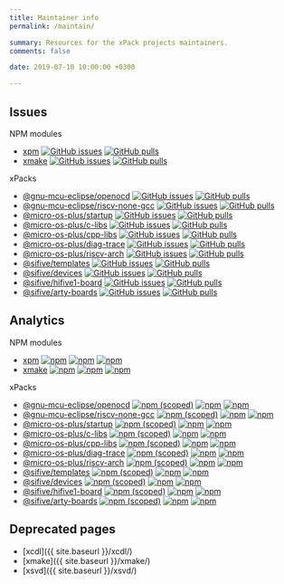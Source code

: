 ```yaml
---
title: Maintainer info
permalink: /maintain/

summary: Resources for the xPack projects maintainers.
comments: false

date: 2019-07-10 10:00:00 +0300

---
```


## Issues

NPM modules

- [xpm](https://github.com/xpack/xpm-js) [![GitHub issues](https://img.shields.io/github/issues/xpack/xpm-js.svg)](https://github.com/xpack/xpm-js/issues/) [![GitHub pulls](https://img.shields.io/github/issues-pr/xpack/xpm-js.svg)](https://github.com/xpack/xpm-js/pulls/)
- [xmake](https://github.com/xpack/xmake-js) [![GitHub issues](https://img.shields.io/github/issues/xpack/xmake-js.svg)](https://github.com/xpack/xmake-js/issues/) [![GitHub pulls](https://img.shields.io/github/issues-pr/xpack/xmake-js.svg)](https://github.com/xpack/xmake-js/pulls/)

xPacks

- [@gnu-mcu-eclipse/openocd](https://github.com/gnu-mcu-eclipse/openocd-xpack/) [![GitHub issues](https://img.shields.io/github/issues/gnu-mcu-eclipse/openocd-xpack.svg)](https://github.com/gnu-mcu-eclipse/openocd-xpack/issues/) [![GitHub pulls](https://img.shields.io/github/issues-pr/gnu-mcu-eclipse/openocd-xpack.svg)](https://github.com/gnu-mcu-eclipse/openocd-xpack/pulls/)
- [@gnu-mcu-eclipse/riscv-none-gcc](https://github.com/gnu-mcu-eclipse/riscv-none-gcc-xpack/) [![GitHub issues](https://img.shields.io/github/issues/gnu-mcu-eclipse/riscv-none-gcc-xpack.svg)](https://github.com/gnu-mcu-eclipse/riscv-none-gcc-xpack/issues/) [![GitHub pulls](https://img.shields.io/github/issues-pr/gnu-mcu-eclipse/riscv-none-gcc-xpack.svg)](https://github.com/gnu-mcu-eclipse/riscv-none-gcc-xpack/pulls/)
- [@micro-os-plus/startup](https://github.com/micro-os-plus/startup-xpack/) [![GitHub issues](https://img.shields.io/github/issues/micro-os-plus/startup-xpack.svg)](https://github.com/micro-os-plus/startup-xpack/issues/) [![GitHub pulls](https://img.shields.io/github/issues-pr/micro-os-plus/startup-xpack.svg)](https://github.com/micro-os-plus/startup-xpack/pulls/)
- [@micro-os-plus/c-libs](https://github.com/micro-os-plus/c-libs-xpack/) [![GitHub issues](https://img.shields.io/github/issues/micro-os-plus/c-libs-xpack.svg)](https://github.com/micro-os-plus/c-libs-xpack/issues/) [![GitHub pulls](https://img.shields.io/github/issues-pr/micro-os-plus/c-libs-xpack.svg)](https://github.com/micro-os-plus/c-libs-xpack/pulls/)
- [@micro-os-plus/cpp-libs](https://github.com/micro-os-plus/cpp-libs-xpack/) [![GitHub issues](https://img.shields.io/github/issues/micro-os-plus/cpp-libs-xpack.svg)](https://github.com/micro-os-plus/cpp-libs-xpack/issues/) [![GitHub pulls](https://img.shields.io/github/issues-pr/micro-os-plus/cpp-libs-xpack.svg)](https://github.com/micro-os-plus/cpp-libs-xpack/pulls/)
- [@micro-os-plus/diag-trace](https://github.com/micro-os-plus/diag-trace-xpack/) [![GitHub issues](https://img.shields.io/github/issues/micro-os-plus/diag-trace-xpack.svg)](https://github.com/micro-os-plus/diag-trace-xpack/issues/) [![GitHub pulls](https://img.shields.io/github/issues-pr/micro-os-plus/diag-trace-xpack.svg)](https://github.com/micro-os-plus/diag-trace-xpack/pulls/)
- [@micro-os-plus/riscv-arch](https://github.com/micro-os-plus/riscv-arch-xpack/) [![GitHub issues](https://img.shields.io/github/issues/micro-os-plus/riscv-arch-xpack.svg)](https://github.com/micro-os-plus/riscv-arch-xpack/issues/) [![GitHub pulls](https://img.shields.io/github/issues-pr/micro-os-plus/riscv-arch-xpack.svg)](https://github.com/micro-os-plus/riscv-arch-xpack/pulls/)
- [@sifive/templates](https://github.com/micro-os-plus/sifive-templates-xpack/) [![GitHub issues](https://img.shields.io/github/issues/micro-os-plus/sifive-templates-xpack.svg)](https://github.com/micro-os-plus/sifive-templates-xpack/issues/) [![GitHub pulls](https://img.shields.io/github/issues-pr/micro-os-plus/sifive-templates-xpack.svg)](https://github.com/micro-os-plus/sifive-templates-xpack/pulls/)
- [@sifive/devices](https://github.com/micro-os-plus/sifive-devices-xpack/) [![GitHub issues](https://img.shields.io/github/issues/micro-os-plus/sifive-devices-xpack.svg)](https://github.com/micro-os-plus/sifive-devices-xpack/issues/) [![GitHub pulls](https://img.shields.io/github/issues-pr/micro-os-plus/sifive-devices-xpack.svg)](https://github.com/micro-os-plus/sifive-devices-xpack/pulls/)
- [@sifive/hifive1-board](https://github.com/micro-os-plus/sifive-hifive1-board-xpack/) [![GitHub issues](https://img.shields.io/github/issues/micro-os-plus/sifive-hifive1-board-xpack.svg)](https://github.com/micro-os-plus/sifive-hifive1-board-xpack/issues/) [![GitHub pulls](https://img.shields.io/github/issues-pr/micro-os-plus/sifive-hifive1-board-xpack.svg)](https://github.com/micro-os-plus/sifive-hifive1-board-xpack/pulls/)
- [@sifive/arty-boards](https://github.com/micro-os-plus/sifive-arty-boards-xpack/) [![GitHub issues](https://img.shields.io/github/issues/micro-os-plus/sifive-arty-boards-xpack.svg)](https://github.com/micro-os-plus/sifive-arty-boards-xpack/issues/) [![GitHub pulls](https://img.shields.io/github/issues-pr/micro-os-plus/sifive-arty-boards-xpack.svg)](https://github.com/micro-os-plus/sifive-arty-boards-xpack/pulls/)

## Analytics

NPM modules

- [xpm](https://github.com/xpack/xpm-js/) [![npm](https://img.shields.io/npm/v/xpm.svg)](https://www.npmjs.com/package/xpm/) [![npm](https://img.shields.io/npm/dw/xpm.svg)](https://www.npmjs.com/package/xpm/) [![npm](https://img.shields.io/npm/dt/xpm.svg)](https://www.npmjs.com/package/xpm/)
- [xmake](https://github.com/xpack/xmake-js/) [![npm](https://img.shields.io/npm/v/xmake.svg)](https://www.npmjs.com/package/xmake/) [![npm](https://img.shields.io/npm/dw/xmake.svg)](https://www.npmjs.com/package/xmake/) [![npm](https://img.shields.io/npm/dt/xmake.svg)](https://www.npmjs.com/package/xmake/)

xPacks

- [@gnu-mcu-eclipse/openocd](https://github.com/gnu-mcu-eclipse/openocd-xpack/) [![npm (scoped)](https://img.shields.io/npm/v/@gnu-mcu-eclipse/openocd.svg)](https://www.npmjs.com/package/@gnu-mcu-eclipse/openocd/) [![npm](https://img.shields.io/npm/dw/@gnu-mcu-eclipse/openocd.svg)](https://www.npmjs.com/package/@gnu-mcu-eclipse/openocd/) [![npm](https://img.shields.io/npm/dt/@gnu-mcu-eclipse/openocd.svg)](https://www.npmjs.com/package/@gnu-mcu-eclipse/openocd/)
- [@gnu-mcu-eclipse/riscv-none-gcc](https://github.com/gnu-mcu-eclipse/riscv-none-gcc-xpack/) [![npm (scoped)](https://img.shields.io/npm/v/@gnu-mcu-eclipse/riscv-none-gcc.svg)](https://www.npmjs.com/package/@gnu-mcu-eclipse/riscv-none-gcc/) [![npm](https://img.shields.io/npm/dw/@gnu-mcu-eclipse/riscv-none-gcc.svg)](https://www.npmjs.com/package/@gnu-mcu-eclipse/riscv-none-gcc/) [![npm](https://img.shields.io/npm/dt/@gnu-mcu-eclipse/riscv-none-gcc.svg)](https://www.npmjs.com/package/@gnu-mcu-eclipse/riscv-none-gcc/)
- [@micro-os-plus/startup](https://github.com/micro-os-plus/startup-xpack/) [![npm (scoped)](https://img.shields.io/npm/v/@micro-os-plus/startup.svg)](https://www.npmjs.com/package/@micro-os-plus/startup/) [![npm](https://img.shields.io/npm/dw/@micro-os-plus/startup.svg)](https://www.npmjs.com/package/@micro-os-plus/startup/) [![npm](https://img.shields.io/npm/dt/@micro-os-plus/startup.svg)](https://www.npmjs.com/package/@micro-os-plus/startup/)
- [@micro-os-plus/c-libs](https://github.com/micro-os-plus/c-libs-xpack/) [![npm (scoped)](https://img.shields.io/npm/v/@micro-os-plus/c-libs.svg)](https://www.npmjs.com/package/@micro-os-plus/c-libs/) [![npm](https://img.shields.io/npm/dw/@micro-os-plus/c-libs.svg)](https://www.npmjs.com/package/@micro-os-plus/c-libs/) [![npm](https://img.shields.io/npm/dt/@micro-os-plus/c-libs.svg)](https://www.npmjs.com/package/@micro-os-plus/c-libs/)
- [@micro-os-plus/cpp-libs](https://github.com/micro-os-plus/cpp-libs-xpack/) [![npm (scoped)](https://img.shields.io/npm/v/@micro-os-plus/cpp-libs.svg)](https://www.npmjs.com/package/@micro-os-plus/cpp-libs/) [![npm](https://img.shields.io/npm/dw/@micro-os-plus/cpp-libs.svg)](https://www.npmjs.com/package/@micro-os-plus/cpp-libs/) [![npm](https://img.shields.io/npm/dt/@micro-os-plus/cpp-libs.svg)](https://www.npmjs.com/package/@micro-os-plus/cpp-libs/)
- [@micro-os-plus/diag-trace](https://github.com/micro-os-plus/diag-trace-xpack/) [![npm (scoped)](https://img.shields.io/npm/v/@micro-os-plus/diag-trace.svg)](https://www.npmjs.com/package/@micro-os-plus/diag-trace/) [![npm](https://img.shields.io/npm/dw/@micro-os-plus/diag-trace.svg)](https://www.npmjs.com/package/@micro-os-plus/diag-trace/) [![npm](https://img.shields.io/npm/dt/@micro-os-plus/diag-trace.svg)](https://www.npmjs.com/package/@micro-os-plus/diag-trace/)
- [@micro-os-plus/riscv-arch](https://github.com/micro-os-plus/riscv-arch-xpack/) [![npm (scoped)](https://img.shields.io/npm/v/@micro-os-plus/riscv-arch.svg)](https://www.npmjs.com/package/@micro-os-plus/riscv-arch/) [![npm](https://img.shields.io/npm/dw/@micro-os-plus/riscv-arch.svg)](https://www.npmjs.com/package/@micro-os-plus/riscv-arch/) [![npm](https://img.shields.io/npm/dt/@micro-os-plus/riscv-arch.svg)](https://www.npmjs.com/package/@micro-os-plus/riscv-arch/)
- [@sifive/templates](https://github.com/micro-os-plus/sifive-templates-xpack/) [![npm (scoped)](https://img.shields.io/npm/v/@sifive/templates.svg)](https://www.npmjs.com/package/@sifive/templates/) [![npm](https://img.shields.io/npm/dw/@sifive/templates.svg)](https://www.npmjs.com/package/@sifive/templates/) [![npm](https://img.shields.io/npm/dt/@sifive/templates.svg)](https://www.npmjs.com/package/@sifive/templates/)
- [@sifive/devices](https://github.com/micro-os-plus/sifive-devices-xpack/) [![npm (scoped)](https://img.shields.io/npm/v/@sifive/devices.svg)](https://www.npmjs.com/package/@sifive/devices/) [![npm](https://img.shields.io/npm/dw/@sifive/devices.svg)](https://www.npmjs.com/package/@sifive/devices/) [![npm](https://img.shields.io/npm/dt/@sifive/devices.svg)](https://www.npmjs.com/package/@sifive/devices/)
- [@sifive/hifive1-board](https://github.com/micro-os-plus/sifive-hifive1-board-xpack/) [![npm (scoped)](https://img.shields.io/npm/v/@sifive/hifive1-board.svg)](https://www.npmjs.com/package/@sifive/hifive1-board/) [![npm](https://img.shields.io/npm/dw/@sifive/hifive1-board.svg)](https://www.npmjs.com/package/@sifive/hifive1-board/) [![npm](https://img.shields.io/npm/dt/@sifive/hifive1-board.svg)](https://www.npmjs.com/package/@sifive/hifive1-board/)
- [@sifive/arty-boards](https://github.com/micro-os-plus/sifive-arty-boards-xpack/) [![npm (scoped)](https://img.shields.io/npm/v/@sifive/arty-boards.svg)](https://www.npmjs.com/package/@sifive/arty-boards/) [![npm](https://img.shields.io/npm/dw/@sifive/arty-boards.svg)](https://www.npmjs.com/package/@sifive/arty-boards/) [![npm](https://img.shields.io/npm/dt/@sifive/arty-boards.svg)](https://www.npmjs.com/package/@sifive/arty-boards/)

## Deprecated pages

- [xcdl]({{ site.baseurl }}/xcdl/)
- [xmake]({{ site.baseurl }}/xmake/)
- [xsvd]({{ site.baseurl }}/xsvd/)
